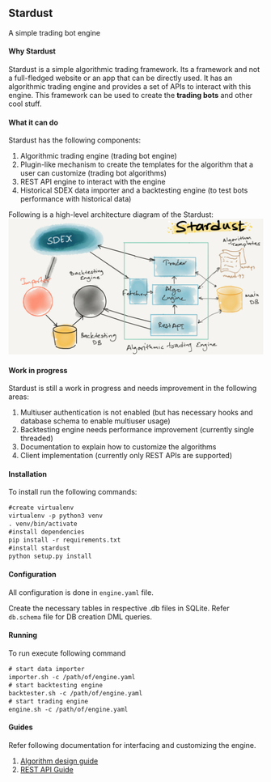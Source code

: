 Stardust 
--------
A simple trading bot engine

#### Why Stardust
Stardust is a simple algorithmic trading framework. Its a framework and not a full-fledged website
or an app that can be directly used. It has an algorithmic trading engine and provides a set of APIs
to interact with this engine. This framework can be used to create the **trading bots** and other cool stuff.

#### What it can do
Stardust has the following components:
1. Algorithmic trading engine (trading bot engine)
2. Plugin-like mechanism to create the templates for the algorithm that a user can customize (trading bot algorithms)
3. REST API engine to interact with the engine
4. Historical SDEX data importer and a backtesting engine (to test bots performance with historical data)

Following is a high-level architecture diagram of the Stardust:
![Architecture](assets/arch.jpg)

#### Work in progress
Stardust is still a work in progress and needs improvement in the following areas:
1. Multiuser authentication is not enabled (but has necessary hooks and database schema to enable multiuser usage)
2. Backtesting engine needs performance improvement (currently single threaded)
3. Documentation to explain how to customize the algorithms
4. Client implementation (currently only REST APIs are supported)


#### Installation
To install run the following commands:
```
#create virtualenv
virtualenv -p python3 venv
. venv/bin/activate
#install dependencies
pip install -r requirements.txt
#install stardust
python setup.py install
```

#### Configuration
All configuration is done in `engine.yaml` file.

Create the necessary tables in respective .db files in SQLite.
Refer `db.schema` file for DB creation DML queries.

#### Running
To run execute following command
```
# start data importer
importer.sh -c /path/of/engine.yaml
# start backtesting engine
backtester.sh -c /path/of/engine.yaml
# start trading engine
engine.sh -c /path/of/engine.yaml
```

#### Guides
Refer following documentation for interfacing and customizing the engine.
1. [Algorithm design guide](Algorithms.md)
2. [REST API Guide](RESTAPI.md)



